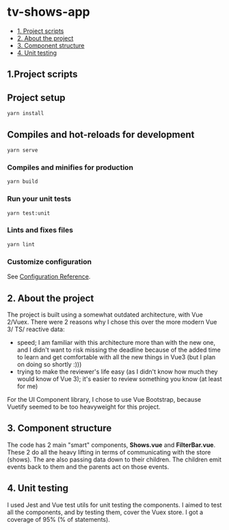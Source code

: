 # tv-shows-app

- [1. Project scripts](#1-project-scripts)
- [2. About the project](#2-about-the-project)
- [3. Component structure](#3-component-structure)
- [4. Unit testing](#4-unit-testing)

## 1.Project scripts
## Project setup
```
yarn install
```

## Compiles and hot-reloads for development
```
yarn serve
```

### Compiles and minifies for production
```
yarn build
```

### Run your unit tests
```
yarn test:unit
```

### Lints and fixes files
```
yarn lint
```

### Customize configuration
See [Configuration Reference](https://cli.vuejs.org/config/).

## 2. About the project

The project is built using a somewhat outdated architecture, with Vue 2/Vuex. There were 2 reasons why I chose this over the more modern Vue 3/ TS/ reactive data:
+ speed; I am familiar with this architecture more than with the new one, and I didn't want to risk missing the deadline because of the added time to learn and get comfortable with all the new things in Vue3 (but I plan on doing so shortly :)))
+ trying to make the reviewer's life easy (as I didn't know how much they would know of Vue 3); it's easier to review something you know (at least for me)

For the UI Component library, I chose to use Vue Bootstrap, because Vuetify seemed to be too heavyweight for this project.

## 3. Component structure

The code has 2 main "smart" components, **Shows.vue** and **FilterBar.vue**. These 2 do all the heavy lifting in terms of communicating with the store (shows). The are also passing data down to their children. The children emit events back to them and the parents act on those events.

## 4. Unit testing

I used Jest and Vue test utils for unit testing the components. I aimed to test all the components, and by testing them, cover the Vuex store. I got a coverage of 95% (% of statements).